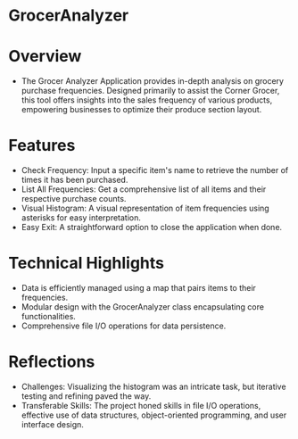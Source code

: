 # GrocerAnalyzer

# Overview
* The Grocer Analyzer Application provides in-depth analysis on grocery purchase frequencies. Designed primarily to assist the Corner Grocer, this tool offers insights into the sales frequency of various products, empowering businesses to optimize their produce section layout.

# Features
* Check Frequency: Input a specific item's name to retrieve the number of times it has been purchased.
* List All Frequencies: Get a comprehensive list of all items and their respective purchase counts. 
* Visual Histogram: A visual representation of item frequencies using asterisks for easy interpretation.
* Easy Exit: A straightforward option to close the application when done.

# Technical Highlights
* Data is efficiently managed using a map that pairs items to their frequencies.
* Modular design with the GrocerAnalyzer class encapsulating core functionalities.
* Comprehensive file I/O operations for data persistence. 

# Reflections
* Challenges: Visualizing the histogram was an intricate task, but iterative testing and refining paved the way.
* Transferable Skills: The project honed skills in file I/O operations, effective use of data structures, object-oriented programming, and user interface design.
